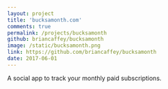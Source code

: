```yaml
---
layout: project
title: 'bucksamonth.com'
comments: true
permalink: /projects/bucksamonth
github: briancaffey/bucksamonth
image: /static/bucksamonth.png
link: https://github.com/briancaffey/bucksamonth
date: 2017-06-01
---
```


A social app to track your monthly paid subscriptions.
